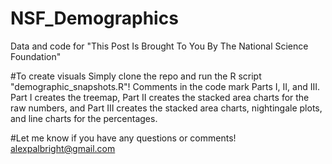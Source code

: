 # NSF_Demographics
Data and code for "This Post Is Brought To You By The National Science Foundation"

#To create visuals
Simply clone the repo and run the R script "demographic_snapshots.R"!
Comments in the code mark Parts I, II, and III. Part I creates the treemap, Part II creates the stacked area charts for the raw numbers, and Part III creates the stacked area charts, nightingale plots, and line charts for the percentages.

#Let me know if you have any questions or comments!
alexpalbright@gmail.com
